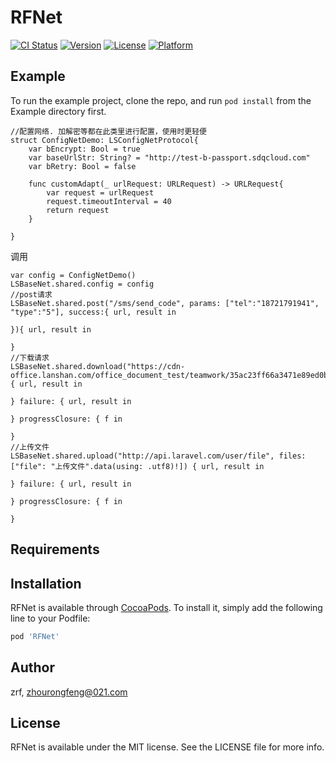 # RFNet

[![CI Status](https://img.shields.io/travis/zrf/RFNet.svg?style=flat)](https://travis-ci.org/zrf/RFNet)
[![Version](https://img.shields.io/cocoapods/v/RFNet.svg?style=flat)](https://cocoapods.org/pods/RFNet)
[![License](https://img.shields.io/cocoapods/l/RFNet.svg?style=flat)](https://cocoapods.org/pods/RFNet)
[![Platform](https://img.shields.io/cocoapods/p/RFNet.svg?style=flat)](https://cocoapods.org/pods/RFNet)

## Example

To run the example project, clone the repo, and run `pod install` from the Example directory first.

```
//配置网络. 加解密等都在此类里进行配置，使用时更轻便
struct ConfigNetDemo: LSConfigNetProtocol{
    var bEncrypt: Bool = true
    var baseUrlStr: String? = "http://test-b-passport.sdqcloud.com"
    var bRetry: Bool = false
    
    func customAdapt(_ urlRequest: URLRequest) -> URLRequest{
        var request = urlRequest
        request.timeoutInterval = 40
        return request
    }
    
}
```
调用
```
var config = ConfigNetDemo()
LSBaseNet.shared.config = config
//post请求
LSBaseNet.shared.post("/sms/send_code", params: ["tel":"18721791941", "type":"5"], success:{ url, result in
    
}){ url, result in
    
}
//下载请求
LSBaseNet.shared.download("https://cdn-office.lanshan.com/office_document_test/teamwork/35ac23ff66a3471e89ed0bb0c242a0ff/D3EEF9364CB643DCBF357698928A817D.docx") { url, result in
    
} failure: { url, result in
    
} progressClosure: { f in
    
}
//上传文件
LSBaseNet.shared.upload("http://api.laravel.com/user/file", files: ["file": "上传文件".data(using: .utf8)!]) { url, result in
    
} failure: { url, result in
    
} progressClosure: { f in
    
}
```

## Requirements

## Installation

RFNet is available through [CocoaPods](https://cocoapods.org). To install
it, simply add the following line to your Podfile:

```ruby
pod 'RFNet'
```

## Author

zrf, zhourongfeng@021.com

## License

RFNet is available under the MIT license. See the LICENSE file for more info.

